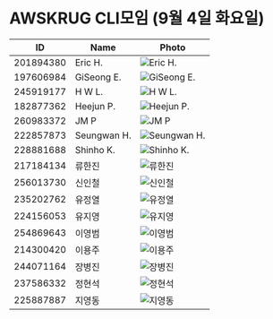 # AWSKRUG CLI모임 (9월 4일 화요일)

ID | Name | Photo
-- | ---- | -----
201894380 | Eric H. | ![Eric H.](https://secure.meetupstatic.com/photos/member/6/8/5/7/thumb_277466711.jpeg)
197606984 | GiSeong E. | ![GiSeong E.](https://secure.meetupstatic.com/photos/member/4/7/d/8/thumb_252558392.jpeg)
245919177 | H W L. | ![H W L.](https://secure.meetupstatic.com/photos/member/9/2/7/d/thumb_279037501.jpeg)
182877362 | Heejun P. | ![Heejun P.](https://secure.meetupstatic.com/photos/member/3/5/f/3/thumb_245893811.jpeg)
260983372 | JM P | ![JM P](https://secure.meetupstatic.com/photos/member/c/a/0/2/thumb_279711714.jpeg)
222857873 | Seungwan H. | ![Seungwan H.](https://secure.meetupstatic.com/photos/member/e/2/1/4/thumb_266757876.jpeg)
228881688 | Shinho K. | ![Shinho K.](https://secure.meetupstatic.com/photos/member/a/4/3/9/thumb_278202041.jpeg)
217184134 | 류한진 | ![류한진](https://secure.meetupstatic.com/photos/member/e/7/d/6/thumb_273659350.jpeg)
256013730 | 신인철 | ![신인철](https://secure.meetupstatic.com/photos/member/e/6/a/a/thumb_277799050.jpeg)
235202762 | 유정열 | ![유정열](https://secure.meetupstatic.com/photos/member/7/5/f/3/thumb_275550195.jpeg)
224156053 | 유지영 | ![유지영](https://secure.meetupstatic.com/photos/member/3/8/c/3/thumb_265334531.jpeg)
254869643 | 이영범 | ![이영범](https://secure.meetupstatic.com/photos/member/7/4/0/8/thumb_278909704.jpeg)
214300420 | 이용주 | ![이용주](https://secure.meetupstatic.com/photos/member/5/3/7/4/thumb_260721364.jpeg)
244071164 | 장병진 | ![장병진](https://secure.meetupstatic.com/photos/member/7/1/e/4/thumb_273149156.jpeg)
237586332 | 정현석 | ![정현석](https://secure.meetupstatic.com/photos/member/6/f/5/1/thumb_271048497.jpeg)
225887887 | 지영동 | ![지영동](https://secure.meetupstatic.com/photos/member/9/d/8/5/thumb_266140325.jpeg)
